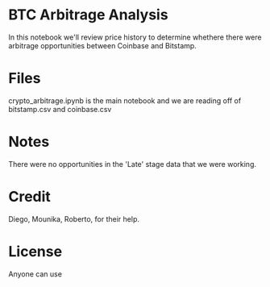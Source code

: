 # BTC Arbitrage Analysis
In this notebook we'll review price history to determine whethere there were arbitrage opportunities between Coinbase and Bitstamp.



# Files
crypto_arbitrage.ipynb is the main notebook and we are reading off of bitstamp.csv and coinbase.csv

# Notes
There were no opportunities in the 'Late' stage data that we were working.

# Credit
Diego, Mounika, Roberto, for their help.

# License
Anyone can use



